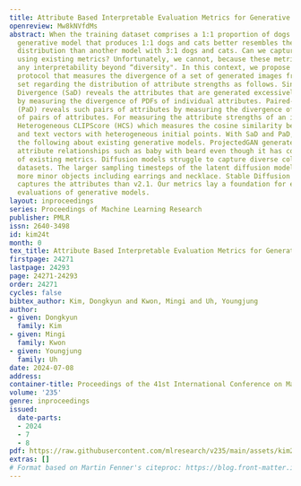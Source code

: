 ```yaml
---
title: Attribute Based Interpretable Evaluation Metrics for Generative Models
openreview: Mw8kNVfdMs
abstract: When the training dataset comprises a 1:1 proportion of dogs to cats, a
  generative model that produces 1:1 dogs and cats better resembles the training species
  distribution than another model with 3:1 dogs and cats. Can we capture this phenomenon
  using existing metrics? Unfortunately, we cannot, because these metrics do not provide
  any interpretability beyond “diversity". In this context, we propose a new evaluation
  protocol that measures the divergence of a set of generated images from the training
  set regarding the distribution of attribute strengths as follows. Singleattribute
  Divergence (SaD) reveals the attributes that are generated excessively or insufficiently
  by measuring the divergence of PDFs of individual attributes. Paired-attribute Divergence
  (PaD) reveals such pairs of attributes by measuring the divergence of joint PDFs
  of pairs of attributes. For measuring the attribute strengths of an image, we propose
  Heterogeneous CLIPScore (HCS) which measures the cosine similarity between image
  and text vectors with heterogeneous initial points. With SaD and PaD, we reveal
  the following about existing generative models. ProjectedGAN generates implausible
  attribute relationships such as baby with beard even though it has competitive scores
  of existing metrics. Diffusion models struggle to capture diverse colors in the
  datasets. The larger sampling timesteps of the latent diffusion model generate the
  more minor objects including earrings and necklace. Stable Diffusion v1.5 better
  captures the attributes than v2.1. Our metrics lay a foundation for explainable
  evaluations of generative models.
layout: inproceedings
series: Proceedings of Machine Learning Research
publisher: PMLR
issn: 2640-3498
id: kim24t
month: 0
tex_title: Attribute Based Interpretable Evaluation Metrics for Generative Models
firstpage: 24271
lastpage: 24293
page: 24271-24293
order: 24271
cycles: false
bibtex_author: Kim, Dongkyun and Kwon, Mingi and Uh, Youngjung
author:
- given: Dongkyun
  family: Kim
- given: Mingi
  family: Kwon
- given: Youngjung
  family: Uh
date: 2024-07-08
address:
container-title: Proceedings of the 41st International Conference on Machine Learning
volume: '235'
genre: inproceedings
issued:
  date-parts:
  - 2024
  - 7
  - 8
pdf: https://raw.githubusercontent.com/mlresearch/v235/main/assets/kim24t/kim24t.pdf
extras: []
# Format based on Martin Fenner's citeproc: https://blog.front-matter.io/posts/citeproc-yaml-for-bibliographies/
---
```

